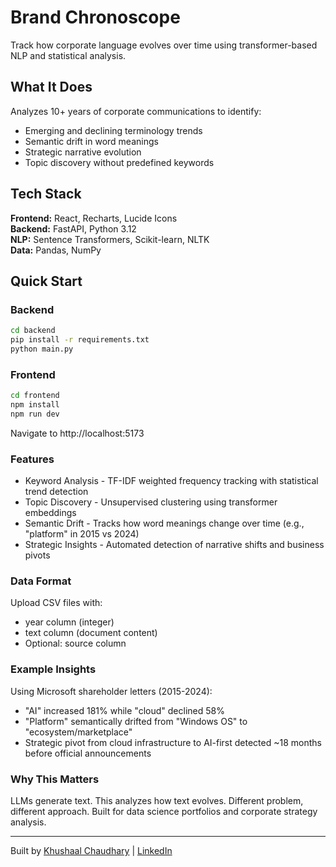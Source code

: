 # Brand Chronoscope

Track how corporate language evolves over time using transformer-based NLP and statistical analysis.

## What It Does

Analyzes 10+ years of corporate communications to identify:
- Emerging and declining terminology trends
- Semantic drift in word meanings
- Strategic narrative evolution
- Topic discovery without predefined keywords

## Tech Stack

**Frontend:** React, Recharts, Lucide Icons  
**Backend:** FastAPI, Python 3.12  
**NLP:** Sentence Transformers, Scikit-learn, NLTK  
**Data:** Pandas, NumPy

## Quick Start

### Backend
```bash
cd backend
pip install -r requirements.txt
python main.py
```
### Frontend
```bash
cd frontend
npm install
npm run dev
```
Navigate to http://localhost:5173

### Features
- Keyword Analysis - TF-IDF weighted frequency tracking with statistical trend detection
- Topic Discovery - Unsupervised clustering using transformer embeddings
- Semantic Drift - Tracks how word meanings change over time (e.g., "platform" in 2015 vs 2024)
- Strategic Insights - Automated detection of narrative shifts and business pivots

### Data Format
Upload CSV files with:
- year column (integer)
- text column (document content)
- Optional: source column

### Example Insights
Using Microsoft shareholder letters (2015-2024):
- "AI" increased 181% while "cloud" declined 58%
- "Platform" semantically drifted from "Windows OS" to "ecosystem/marketplace"
- Strategic pivot from cloud infrastructure to AI-first detected ~18 months before official announcements

### Why This Matters
LLMs generate text. This analyzes how text evolves. Different problem, different approach.
Built for data science portfolios and corporate strategy analysis.

---
Built by [Khushaal Chaudhary](https://khushaalchaudhary.com) | [LinkedIn](https://www.linkedin.com/in/khushaal-chaudhary)